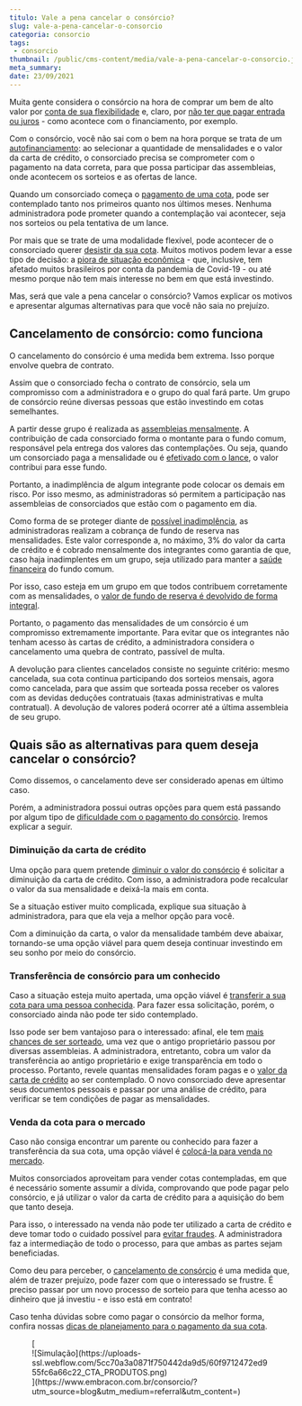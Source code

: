 ```yaml
---
titulo: Vale a pena cancelar o consórcio?
slug: vale-a-pena-cancelar-o-consorcio
categoria: consorcio
tags:
 - consorcio
thumbnail: /public/cms-content/media/vale-a-pena-cancelar-o-consorcio.jpg
meta_summary: 
date: 23/09/2021
---
```

Muita gente considera o consórcio na hora de comprar um bem de alto valor por [conta de sua flexibilidade](https://www.embracon.com.br/blog/confira-10-vantagens-indiscutiveis-do-consorcio) e, claro, por [não ter que pagar entrada ou juros](https://www.embracon.com.br/blog/consorcio-nao-tem-juros-entenda) - como acontece com o financiamento, por exemplo.

Com o consórcio, você não sai com o bem na hora porque se trata de um [autofinanciamento](https://www.embracon.com.br/blog/autofinanciamento-o-que-e-e-como-um-consorcio-pode-ajuda-lo): ao selecionar a quantidade de mensalidades e o valor da carta de crédito, o consorciado precisa se comprometer com o pagamento na data correta, para que possa participar das assembleias, onde acontecem os sorteios e as ofertas de lance.

Quando um consorciado começa o [pagamento de uma cota](https://www.embracon.com.br/blog/9-duvidas-mais-comuns-sobre-consorcio), pode ser contemplado tanto nos primeiros quanto nos últimos meses. Nenhuma administradora pode prometer quando a contemplação vai acontecer, seja nos sorteios ou pela tentativa de um lance.

Por mais que se trate de uma modalidade flexível, pode acontecer de o consorciado querer [desistir da sua cota](https://www.embracon.com.br/blog/quais-sao-os-resultados-ao-desistir-do-consorcio). Muitos motivos podem levar a esse tipo de decisão: a [piora de situação econômica](https://www.embracon.com.br/blog/perda-de-renda-como-lidar) - que, inclusive, tem afetado muitos brasileiros por conta da pandemia de Covid-19 - ou até mesmo porque não tem mais interesse no bem em que está investindo.

Mas, será que vale a pena cancelar o consórcio? Vamos explicar os motivos e apresentar algumas alternativas para que você não saia no prejuízo.

Cancelamento de consórcio: como funciona 
-----------------------------------------

O cancelamento do consórcio é uma medida bem extrema. Isso porque envolve quebra de contrato.

Assim que o consorciado fecha o contrato de consórcio, sela um compromisso com a administradora e o grupo do qual fará parte. Um grupo de consórcio reúne diversas pessoas que estão investindo em cotas semelhantes.

A partir desse grupo é realizada as [assembleias mensalmente](https://www.embracon.com.br/blog/assembleia-de-consorcio-como-funciona). A contribuição de cada consorciado forma o montante para o fundo comum, responsável pela entrega dos valores das contemplações. Ou seja, quando um consorciado paga a mensalidade ou é [efetivado com o lance](https://www.embracon.com.br/conhecaoconsorcio/fui-contemplado-por-lance-e-agora), o valor contribui para esse fundo.

Portanto, a inadimplência de algum integrante pode colocar os demais em risco. Por isso mesmo, as administradoras só permitem a participação nas assembleias de consorciados que estão com o pagamento em dia.

Como forma de se proteger diante de [possível inadimplência](https://www.embracon.com.br/blog/nao-consigo-pagar-meu-consorcio-e-agora), as administradoras realizam a cobrança de fundo de reserva nas mensalidades. Este valor corresponde a, no máximo, 3% do valor da carta de crédito e é cobrado mensalmente dos integrantes como garantia de que, caso haja inadimplentes em um grupo, seja utilizado para manter a [saúde financeira](https://www.embracon.com.br/blog/entenda-como-e-possivel-manter-a-saude-financeira-da-sua-familia) do fundo comum.

Por isso, caso esteja em um grupo em que todos contribuem corretamente com as mensalidades, o [valor de fundo de reserva é devolvido de forma integral](https://www.embracon.com.br/blog/entenda-como-funciona-a-devolucao-do-fundo-de-reserva).

Portanto, o pagamento das mensalidades de um consórcio é um compromisso extremamente importante. Para evitar que os integrantes não tenham acesso às cartas de crédito, a administradora considera o cancelamento uma quebra de contrato, passível de multa.

A devolução para clientes cancelados consiste no seguinte critério: mesmo cancelada, sua cota continua participando dos sorteios mensais, agora como cancelada, para que assim que sorteada possa receber os valores com as devidas deduções contratuais (taxas administrativas e multa contratual). A devolução de valores poderá ocorrer até a última assembleia de seu grupo.

Quais são as alternativas para quem deseja cancelar o consórcio? 
-----------------------------------------------------------------

Como dissemos, o cancelamento deve ser considerado apenas em último caso.

Porém, a administradora possui outras opções para quem está passando por algum tipo de [dificuldade com o pagamento do consórcio](https://www.embracon.com.br/conhecaoconsorcio/estou-com-dificuldades-para-manter-o-meu-consorcio-e-nao-quero-perder-o-meu-dinheiro-quais-as-opcoes). Iremos explicar a seguir.

### Diminuição da carta de crédito 

Uma opção para quem pretende [diminuir o valor do consórcio](https://www.embracon.com.br/blog/11-coisas-que-voce-precisa-saber-sobre-a-parcela-do-consorcio) é solicitar a diminuição da carta de crédito. Com isso, a administradora pode recalcular o valor da sua mensalidade e deixá-la mais em conta.

Se a situação estiver muito complicada, explique sua situação à administradora, para que ela veja a melhor opção para você.

Com a diminuição da carta, o valor da mensalidade também deve abaixar, tornando-se uma opção viável para quem deseja continuar investindo em seu sonho por meio do consórcio.

### Transferência de consórcio para um conhecido 

Caso a situação esteja muito apertada, uma opção viável é [transferir a sua cota para uma pessoa conhecida](https://www.embracon.com.br/blog/tire-todas-as-suas-duvidas-sobre-transferencia-de-consorcio). Para fazer essa solicitação, porém, o consorciado ainda não pode ter sido contemplado.

Isso pode ser bem vantajoso para o interessado: afinal, ele tem [mais chances de ser sorteado](https://www.embracon.com.br/blog/saiba-o-que-fazer-quando-for-contemplado-no-consorcio), uma vez que o antigo proprietário passou por diversas assembleias. A administradora, entretanto, cobra um valor da transferência ao antigo proprietário e exige transparência em todo o processo. Portanto, revele quantas mensalidades foram pagas e o [valor da carta de crédito](https://www.embracon.com.br/blog/tudo-o-que-voce-precisa-saber-sobre-a-carta-de-credito-de-consorcios) ao ser contemplado. O novo consorciado deve apresentar seus documentos pessoais e passar por uma análise de crédito, para verificar se tem condições de pagar as mensalidades.

### Venda da cota para o mercado 

Caso não consiga encontrar um parente ou conhecido para fazer a transferência da sua cota, uma opção viável é [colocá-la para venda no mercado](https://www.embracon.com.br/blog/e-possivel-transferir-a-cota-para-outra-pessoa).

Muitos consorciados aproveitam para vender cotas contempladas, em que é necessário somente assumir a dívida, comprovando que pode pagar pelo consórcio, e já utilizar o valor da carta de crédito para a aquisição do bem que tanto deseja.

Para isso, o interessado na venda não pode ter utilizado a carta de crédito e deve tomar todo o cuidado possível para [evitar fraudes](https://www.embracon.com.br/blog/fraude-em-consorcio-como-nao-cair-em-golpes). A administradora faz a intermediação de todo o processo, para que ambas as partes sejam beneficiadas.

Como deu para perceber, o [cancelamento de consórcio](https://www.embracon.com.br/blog/entenda-o-que-e-uma-cota-cancelada) é uma medida que, além de trazer prejuízo, pode fazer com que o interessado se frustre. É preciso passar por um novo processo de sorteio para que tenha acesso ao dinheiro que já investiu - e isso está em contrato!

Caso tenha dúvidas sobre como pagar o consórcio da melhor forma, confira nossas [dicas de planejamento para o pagamento da sua cota](https://www.embracon.com.br/blog/entenda-o-que-e-e-como-funciona-uma-cota-de-consorcio).

<figure class="w-richtext-figure-type-image w-richtext-align-center">[<div>![Simulação](https://uploads-ssl.webflow.com/5cc70a3a0871f750442da9d5/60f9712472ed955fc6a66c22_CTA_PRODUTOS.png)</div>](https://www.embracon.com.br/consorcio/?utm_source=blog&utm_medium=referral&utm_content=)</figure>
